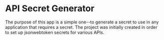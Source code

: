 # API Secret Generator
The purpose of this app is a simple one--to generate a secret to use in any application that requires a secret. The project was initially created in order to set up jsonwebtoken secrets for various APIs.
